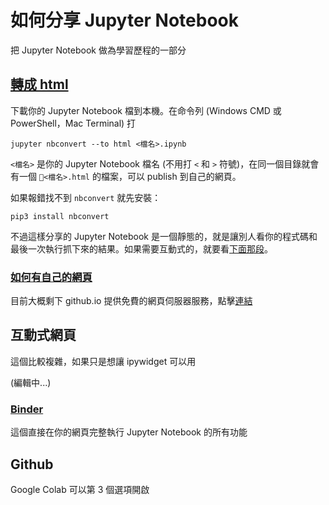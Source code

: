 # 如何分享 Jupyter Notebook

把 Jupyter Notebook 做為學習歷程的一部分

## [轉成 html](https://stackoverflow.com/questions/15998491/how-to-convert-ipython-notebooks-to-pdf-and-html)

下載你的 Jupyter Notebook 檔到本機。在命令列 (Windows CMD 或 PowerShell，Mac Terminal) 打

```jupyter nbconvert --to html <檔名>.ipynb```  

```<檔名>``` 是你的 Jupyter Notebook 檔名 (不用打 ```<``` 和 ```>``` 符號)，在同一個目錄就會有一個 ```<檔名>.html``` 的檔案，可以 publish 到自己的網頁。

如果報錯找不到 ```nbconvert``` 就先安裝：

```pip3 install nbconvert```  

不過這樣分享的 Jupyter Notebook 是一個靜態的，就是讓別人看你的程式碼和最後一次執行抓下來的結果。如果需要互動式的，就要看[下面那段](#互動式網頁)。

### [如何有自己的網頁](https://medium.com/@svinkle/publish-and-share-your-own-website-for-free-with-github-2eff049a1cb5)

目前大概剩下 github.io 提供免費的網頁伺服器服務，點擊[連結](https://medium.com/@svinkle/publish-and-share-your-own-website-for-free-with-github-2eff049a1cb5)

## 互動式網頁

這個比較複雜，如果只是想讓 ipywidget 可以用

(編輯中...)

### [Binder](https://jvns.ca/blog/2017/11/12/binder--an-awesome-tool-for-hosting-jupyter-notebooks/)

這個直接在你的網頁完整執行 Jupyter Notebook 的所有功能

## Github

Google Colab 可以第 3 個選項開啟